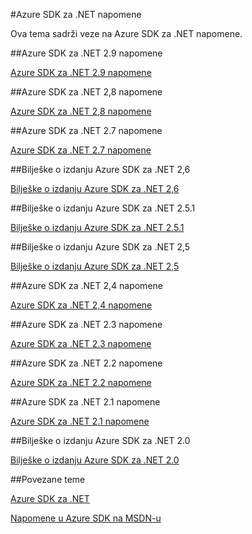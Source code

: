 <properties 
    pageTitle="Azure SDK za .NET napomene" 
    description="Azure SDK za .NET napomene" 
    services="app-service/web" 
    documentationCenter="" 
    authors="Juliako" 
    manager="dwrede" 
    editor=""/>

<tags
   ms.service="app-service"
   ms.devlang="multiple"
   ms.topic="article"
   ms.tgt_pltfrm="na"
   ms.workload="integration" 
   ms.date="10/17/2016"
   ms.author="juliako"/>



#<a name="azure-sdk-for-net-release-notes"></a>Azure SDK za .NET napomene

Ova tema sadrži veze na Azure SDK za .NET napomene. 


##<a name="azure-sdk-for-net-29-release-notes"></a>Azure SDK za .NET 2.9 napomene

[Azure SDK za .NET 2.9 napomene](azure-sdk-dotnet-release-notes-2-9.md)

##<a name="azure-sdk-for-net-28-release-notes"></a>Azure SDK za .NET 2,8 napomene

[Azure SDK za .NET 2,8 napomene](azure-sdk-dotnet-release-notes-2-8.md)

##<a name="azure-sdk-for-net-27-release-notes"></a>Azure SDK za .NET 2.7 napomene

[Azure SDK za .NET 2.7 napomene](azure-sdk-dotnet-release-notes-2-7.md)

##<a name="azure-sdk-for-net-26-release-notes"></a>Bilješke o izdanju Azure SDK za .NET 2,6

[Bilješke o izdanju Azure SDK za .NET 2,6](azure-sdk-dotnet-release-notes-2-6.md)

##<a name="azure-sdk-for-net-251-release-notes"></a>Bilješke o izdanju Azure SDK za .NET 2.5.1

[Bilješke o izdanju Azure SDK za .NET 2.5.1](../app-service/app-service-release-notes.md)

##<a name="azure-sdk-for-net-25-release-notes"></a>Bilješke o izdanju Azure SDK za .NET 2,5

[Bilješke o izdanju Azure SDK za .NET 2,5](https://msdn.microsoft.com/library/azure/dn873976.aspx)

##<a name="azure-sdk-for-net-24-release-notes"></a>Azure SDK za .NET 2,4 napomene

[Azure SDK za .NET 2,4 napomene](https://msdn.microsoft.com/library/azure/dn794167.aspx)

##<a name="azure-sdk-for-net-23-release-notes"></a>Azure SDK za .NET 2.3 napomene

[Azure SDK za .NET 2.3 napomene](https://msdn.microsoft.com/library/azure/dn655054.aspx)

##<a name="azure-sdk-for-net-22-release-notes"></a>Azure SDK za .NET 2.2 napomene

[Azure SDK za .NET 2.2 napomene](https://msdn.microsoft.com/library/azure/dn459835.aspx)

##<a name="azure-sdk-for-net-21-release-notes"></a>Azure SDK za .NET 2.1 napomene

[Azure SDK za .NET 2.1 napomene](https://msdn.microsoft.com/library/azure/dn407359.aspx)

##<a name="azure-sdk-for-net-20-release-notes"></a>Bilješke o izdanju Azure SDK za .NET 2.0

[Bilješke o izdanju Azure SDK za .NET 2.0](https://msdn.microsoft.com/library/azure/dn169556.aspx)

##<a name="related-topics"></a>Povezane teme

[Azure SDK za .NET](https://azure.microsoft.com/downloads/archive-net-downloads/)

[Napomene u Azure SDK na MSDN-u](https://msdn.microsoft.com/library/azure/dn627519.aspx)
 
